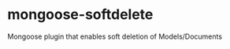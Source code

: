 mongoose-softdelete
===================

Mongoose plugin that enables soft deletion of Models/Documents
